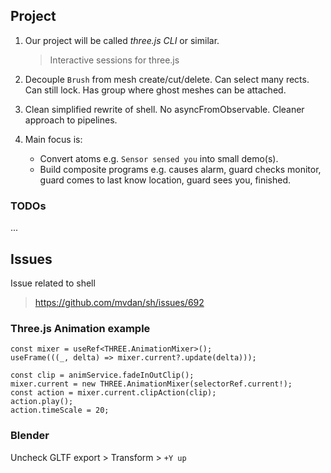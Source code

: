 ## Project

1. Our project will be called _three.js CLI_ or similar.
   > Interactive sessions for three.js

2. Decouple `Brush` from mesh create/cut/delete.
Can select many rects. Can still lock. Has group where ghost meshes can be attached.

3. Clean simplified rewrite of shell. No asyncFromObservable. Cleaner approach to pipelines.

4. Main focus is:
   - Convert atoms e.g. `Sensor sensed you` into small demo(s).
   - Build composite programs e.g. causes alarm, guard checks monitor, guard comes to last know location, guard sees you, finished.

### TODOs

...

## Issues

Issue related to shell
> https://github.com/mvdan/sh/issues/692


### Three.js Animation example

```tsx
const mixer = useRef<THREE.AnimationMixer>();
useFrame(((_, delta) => mixer.current?.update(delta)));

const clip = animService.fadeInOutClip();
mixer.current = new THREE.AnimationMixer(selectorRef.current!);
const action = mixer.current.clipAction(clip);
action.play();
action.timeScale = 20;
```

### Blender

Uncheck GLTF export > Transform > `+Y up`
